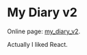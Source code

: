 # My Diary v2
Online page: [my_diary_v2](https://ashenhermit.github.io/my_diary_v2/).
  
Actually I liked React.